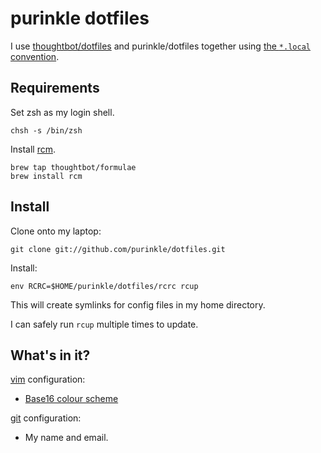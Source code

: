 purinkle dotfiles
===============

I use [thoughtbot/dotfiles](https://github.com/thoughtbot/dotfiles) and
purinkle/dotfiles together using [the `*.local` convention][dot-local].

[dot-local]:
http://robots.thoughtbot.com/manage-team-and-personal-dotfiles-together-with-rcm

Requirements
------------

Set zsh as my login shell.

    chsh -s /bin/zsh

Install [rcm](https://github.com/mike-burns/rcm).

    brew tap thoughtbot/formulae
    brew install rcm

Install
-------

Clone onto my laptop:

    git clone git://github.com/purinkle/dotfiles.git

Install:

    env RCRC=$HOME/purinkle/dotfiles/rcrc rcup

This will create symlinks for config files in my home directory.

I can safely run `rcup` multiple times to update.

What's in it?
-------------

[vim](http://www.vim.org/) configuration:

* [Base16 colour scheme](https://github.com/chriskempson/base16-vim)

[git](http://git-scm.com/) configuration:

* My name and email.
